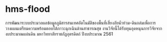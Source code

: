 # hms-flood

การพัฒนาระบบประมวลผลข้อมูลภูมิสารสนเทศอัตโนมัติของพื้นที่เสี่ยงภัยน้ำท่วม-ดินถล่มเพื่อการวางแผนเตรียมความพร้อมตอบโต้ภาวะฉุกเฉินด้านสาธารณสุข งานวิจัยนี้ได้รับทุนอุดหนุนการวิจัยจากงบประมาณแผ่นดิน มหาวิทยาลัยราชภัฏอุตรดิตถ์ ปีงบประมาณ 2561

